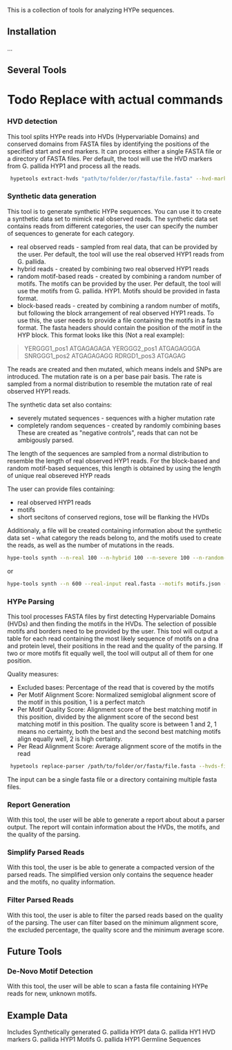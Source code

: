 This is a collection of tools for analyzing HYPe sequences.

## Installation


...

## Several Tools 
# Todo Replace with actual commands

### HVD detection

This tool splits HYPe reads into HVDs (Hypervariable Domains) and conserved domains from FASTA files by identifying the positions of the 
specified start and end markers. It can process either a single FASTA file or a directory of FASTA files. Per default, the tool will use the HVD markers from G. pallida HYP1 and process all the reads.


```bash
 hypetools extract-hvds "path/to/folder/or/fasta/file.fasta" --hvd-markers "path/to/hvd/markers.fasta" --start-index 2 --end-index 5
```


### Synthetic data generation

This tool is to generate synthetic HYPe sequences. You can use it to create a synthetic data set to mimick real observed reads.
The synthetic data set contains reads from different categories, the user can specify the number of sequences to generate for each category.

- real observed reads - sampled from real data, that can be provided by the user. Per default, the tool will use the real observed HYP1 reads from G. pallida.
- hybrid reads - created by combining two real observed HYP1 reads
- random motif-based reads - created by combining a random number of motifs. The motifs can be provided by the user. Per default, the tool will use the motifs from G. pallida. HYP1. Motifs should be provided in fasta format.
- block-based reads - created by combining a random number of motifs, but following the block arrangement of real observed HYP1 reads. To use this, the user needs to provide a file containing the motifs in a fasta format. The fasta headers should contain the position of the motif in the HYP block. This format looks like this (Not a real example):

>YERGGG1_pos1 
ATGAGAGAGA
>YERGGG2_pos1
ATGAGAGGGA
>SNRGGG1_pos2
ATGAGAGAGG
>RDRGD1_pos3 
ATGAGAG


The reads are created and then mutated, which means indels and SNPs are introduced.
The mutation rate is on a per base pair basis. The rate is sampled from a normal distribution to resemble the mutation rate of real observed HYP1 reads.

The synthetic data set also contains:
- severely mutated sequences - sequences with a higher mutation rate
- completely random sequences - created by randomly combining bases
These are created as "negative controls", reads that can not be ambigously parsed.

The length of the sequences are sampled from a normal distribution to resemble the length of real observed HYP1 reads.
For the block-based and random motif-based sequences, this length is obtained by using the length of unique real obsereved HYP reads

The user can provide files containing:
- real observed HYP1 reads
- motifs
- short secitons of conserved regions, tose will be flanking the HVDs


Additionaly, a file will be created containing information about the synthetic data set - what category the reads belong to, and the motifs used to create the reads, as well as the number of mutations in the reads. 


```bash
hype-tools synth --n-real 100 --n-hybrid 100 --n-severe 100 --n-random-motif 100 --n-block 100 --n-full-random 100 --real-input real.fasta --motifs motifs.json --output output.fasta
```

or

```bash
hype-tools synth --n 600 --real-input real.fasta --motifs motifs.json --output output.fasta
```


### HYPe Parsing

This tool processes FASTA files by first detecting Hypervariable Domains (HVDs) and then finding the motifs in the HVDs. The selection of possible motifs and borders need to be provided by the user. This tool will output a table for each read containing the most likely sequence of motifs on a dna and protein level, their positions in the read and the quality of the parsing. If two or more motifs fit equally well, the tool will output all of them for one position.

Quality measures: 
- Excluded bases: Percentage of the read that is covered by the motifs
- Per Motif Alignment Score: Normalized semiglobal alignment score of the motif in this position, 1 is a perfect match
- Per Motif Quality Score: Alignment score of the best matching motif in this position, divided by the alignment score of the second best matching motif in this position. The quality score is between 1 and 2, 1 means no certainty, both the best and the second best matching motifs align equally well, 2 is high certainty. 
- Per Read Alignment Score: Average alignment score of the motifs in the read


```bash
 hypetools replace-parser /path/to/folder/or/fasta/file.fasta --hvds-file /path/to/hvd/markers.fasta --motifs-file /path/to/motifs.json --start-index 3 --end-index 6 
```

The input can be a single fasta file or a directory containing multiple fasta files. 


### Report Generation

With this tool, the user will be able to generate a report about about a parser output. The report will contain information about the HVDs, the motifs, and the quality of the parsing.


### Simplify Parsed Reads 

With this tool, the user is be able to generate a compacted version of the parsed reads. The simplified version only contains the sequence header and the motifs, no quality information.


### Filter Parsed Reads

With this tool, the user is able to filter the parsed reads based on the quality of the parsing. The user can filter based on the minimum alignment score, the excluded percentage, the quality score and the minimum average score.







## Future Tools 

### De-Novo Motif Detection

With this tool, the user will be able to scan a fasta file containing HYPe reads for new, unknown motifs. 





## Example Data

Includes 
Synthetically generated G. pallida HYP1 data 
G. pallida HY1 HVD markers
G. pallida HYP1 Motifs
G. pallida HYP1 Germline Sequences

